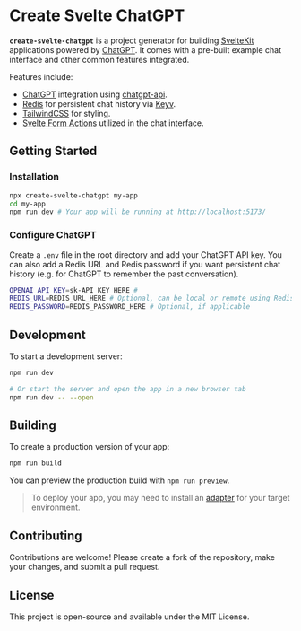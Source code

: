 # Create Svelte ChatGPT

**`create-svelte-chatgpt`** is a project generator for building [SvelteKit](https://kit.svelte.dev/) applications powered by [ChatGPT](https://platform.openai.com/docs/api-reference). It comes with a pre-built example chat interface and other common features integrated.

Features include:

- [ChatGPT](https://platform.openai.com/docs/api-reference) integration using [chatgpt-api](https://github.com/transitive-bullshit/chatgpt-api).
- [Redis](https://redis.io/) for persistent chat history via [Keyv](https://github.com/jaredwray/keyv).
- [TailwindCSS](https://tailwindcss.com/) for styling.
- [Svelte Form Actions](https://kit.svelte.dev/docs/form-actions) utilized in the chat interface.

## Getting Started

### Installation

```bash
npx create-svelte-chatgpt my-app
cd my-app
npm run dev # Your app will be running at http://localhost:5173/
```

### Configure ChatGPT

Create a `.env` file in the root directory and add your ChatGPT API key. You can also add a Redis URL and Redis password if you want persistent chat history (e.g. for ChatGPT to remember the past conversation).

```bash
OPENAI_API_KEY=sk-API_KEY_HERE #
REDIS_URL=REDIS_URL_HERE # Optional, can be local or remote using Redis Labs, etc.
REDIS_PASSWORD=REDIS_PASSWORD_HERE # Optional, if applicable
```

## Development

To start a development server:

```bash
npm run dev

# Or start the server and open the app in a new browser tab
npm run dev -- --open
```

## Building

To create a production version of your app:

```bash
npm run build
```

You can preview the production build with `npm run preview`.

> To deploy your app, you may need to install an [adapter](https://kit.svelte.dev/docs/adapters) for your target environment.

## Contributing

Contributions are welcome! Please create a fork of the repository, make your changes, and submit a pull request.

## License

This project is open-source and available under the MIT License.
